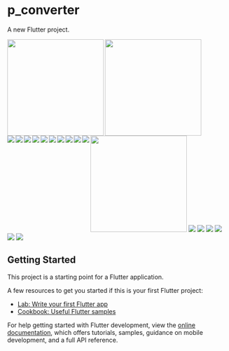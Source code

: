 # p_converter

A new Flutter project.

<img align="left" src="https://user-images.githubusercontent.com/131368083/236214494-973cdba9-a2fb-4679-b980-3587110bc702.png" width="220px">
<img align="left" src="https://user-images.githubusercontent.com/131368083/236214685-107e8211-d2d6-4ae3-8514-4fe1718dc36e.png"width="220px">
<img src="https://user-images.githubusercontent.com/131368083/236214726-f60eb755-0762-4f4f-9e49-08a7665643bc.png"width="220px">

<img align="left" src="https://user-images.githubusercontent.com/131368083/236217169-1440c34c-33db-4144-9736-ec96c02b5dc9.png">
<img align="left" src="https://user-images.githubusercontent.com/131368083/236217281-4c9329ff-5b55-4911-bd33-a405a521af4e.png">
<img src="https://user-images.githubusercontent.com/131368083/236217350-985d7b0d-ebaf-4ecb-bb11-4fe3c8705dd9.png">

<img align="left" src="https://user-images.githubusercontent.com/131368083/236217670-cf650838-3ecb-445c-8224-aa03aa27dd74.png">
<img align="left" src="https://user-images.githubusercontent.com/131368083/236217731-112f4fe0-6b88-47cd-bdb4-c56d8a706226.png">
<img src="https://user-images.githubusercontent.com/131368083/236217890-ae0023bd-c389-46be-a830-89e761f810ae.png">

<img align="left" src="https://user-images.githubusercontent.com/131368083/236217965-dcfd35f3-1217-4271-aa28-796601bd8986.png">
<img align="left" src="https://user-images.githubusercontent.com/131368083/236218030-f3ce328e-9b32-4653-89c4-798b27368ac8.png">
<img src="https://user-images.githubusercontent.com/131368083/236218093-3b6e0d54-7921-4265-a47c-1beaab27428f.png">

<img align="left" src="https://user-images.githubusercontent.com/131368083/236218553-76b55cf2-8f5e-4652-a808-b19d1bab586d.png">
<img align="left" src="https://user-images.githubusercontent.com/131368083/236218580-3041e8df-8648-4ab9-bf88-53ee183a9ea8.png">
<img src="https://user-images.githubusercontent.com/131368083/236218622-e3da9bf4-a28f-4ddb-af96-75927ebe3f6e.png">

<img align="left" src="https://user-images.githubusercontent.com/131368083/236218644-f249434b-61b2-4531-af7d-171586b57978.png">
<img align="left" src="https://user-images.githubusercontent.com/131368083/236218684-b3114c97-55dc-4a68-9772-f79a7f3fd620.png">
<img src="https://user-images.githubusercontent.com/131368083/236218743-416b38bb-7c74-4ea2-af0a-63e841e1a3d4.png">

<img src="https://user-images.githubusercontent.com/131368083/236218818-9a72f5db-d29d-4c8f-84fc-e5fc38054eb9.png">

## Getting Started

This project is a starting point for a Flutter application.

A few resources to get you started if this is your first Flutter project:

- [Lab: Write your first Flutter app](https://docs.flutter.dev/get-started/codelab)
- [Cookbook: Useful Flutter samples](https://docs.flutter.dev/cookbook)

For help getting started with Flutter development, view the
[online documentation](https://docs.flutter.dev/), which offers tutorials,
samples, guidance on mobile development, and a full API reference.
